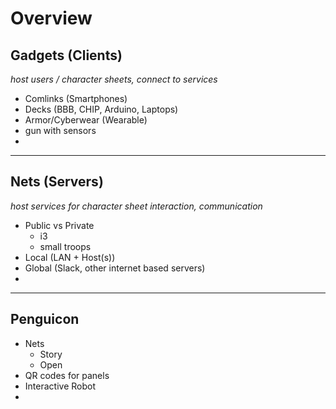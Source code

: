 # Overview

## Gadgets (Clients)  
_host users / character sheets, connect to services_
* Comlinks (Smartphones)
* Decks (BBB, CHIP, Arduino, Laptops)
* Armor/Cyberwear (Wearable)
* gun with sensors
* 

---

## Nets (Servers)  
_host services for character sheet interaction, communication_
* Public vs Private
    * i3
    * small troops
* Local (LAN + Host(s))
* Global (Slack, other internet based servers)
*

---

## Penguicon
* Nets
    * Story
    * Open
* QR codes for panels
* Interactive Robot
*
